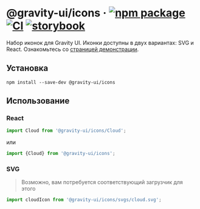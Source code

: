 # @gravity-ui/icons &middot; [![npm package](https://img.shields.io/npm/v/@gravity-ui/icons)](https://www.npmjs.com/package/@gravity-ui/icons) [![CI](https://img.shields.io/github/actions/workflow/status/gravity-ui/icons/.github/workflows/ci.yml?branch=main&label=CI&logo=github)](https://github.com/gravity-ui/icons/actions/workflows/ci.yml?query=branch:main) [![storybook](https://img.shields.io/badge/Storybook-deployed-ff4685)](https://preview.gravity-ui.com/icons/)

Набор иконок для Gravity UI. Иконки доступны в двух вариантах: SVG и React. Ознакомьтесь со [страницей демонстрации](https://preview.gravity-ui.com/icons/).

## Установка

```shell
npm install --save-dev @gravity-ui/icons
```

## Использование

### React

```js
import Cloud from '@gravity-ui/icons/Cloud';
```

или

```js
import {Cloud} from '@gravity-ui/icons';
```

### SVG

> Возможно, вам потребуется соответствующий загрузчик для этого

```js
import cloudIcon from '@gravity-ui/icons/svgs/cloud.svg';
```